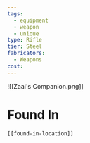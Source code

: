 ```yaml
---
tags:
  - equipment
  - weapon
  - unique
type: Rifle
tier: Steel
fabricators:
  - Weapons
cost:
---
```

![[Zaal's Companion.png]]
# Found In
```meta-bind-embed
[[found-in-location]]
```